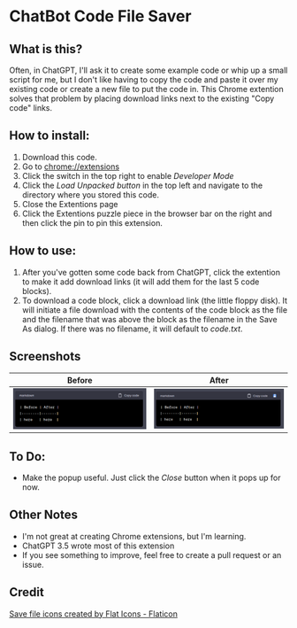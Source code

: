 # ChatBot Code File Saver

## What is this?
Often, in ChatGPT, I'll ask it to create some example code or whip up a small script for me, but I don't like having to copy the code and paste it over my existing code or create a new file to put the code in.  This Chrome extention solves that problem by placing download links next to the existing "Copy code" links.

## How to install:
1. Download this code.
2. Go to [chrome://extensions](chrome://extensions)
3. Click the switch in the top right to enable *Developer Mode*
4. Click the *Load Unpacked button* in the top left and navigate to the directory where you stored this code.
5. Close the Extentions page
6. Click the Extentions puzzle piece in the browser bar on the right and then click the pin to pin this extension.

## How to use:
1. After you've gotten some code back from ChatGPT, click the extention to make it add download links (it will add them for the last 5 code blocks).
2. To download a code block, click a download link (the little floppy disk). It will initiate a file download with the contents of the code block as the file and the filename that was above the block as the filename in the Save As dialog.  If there was no filename, it will default to *code.txt*.

## Screenshots
| Before | After |
|--------|-------|
| ![Alt text](before.png)   | ![Alt text](after.png)  |


## To Do:
- Make the popup useful.  Just click the *Close* button when it pops up for now.

## Other Notes
- I'm not great at creating Chrome extensions, but I'm learning.
- ChatGPT 3.5 wrote most of this extension
- If you see something to improve, feel free to create a pull request or an issue.

## Credit
<a href="https://www.flaticon.com/free-icons/save-file" title="save file icons">Save file icons created by Flat Icons - Flaticon</a>